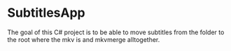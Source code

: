 # SubtitlesApp
The goal of this C# project is to be able to move subtitles from the folder to the root where the mkv is and mkvmerge alltogether.
